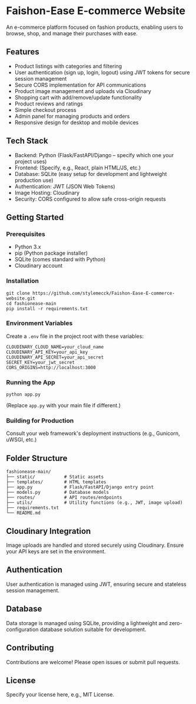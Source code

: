 


# Faishon-Ease E-commerce Website

An e-commerce platform focused on fashion products, enabling users to browse, shop, and manage their purchases with ease.

## Features

- Product listings with categories and filtering
- User authentication (sign up, login, logout) using JWT tokens for secure session management
- Secure CORS implementation for API communications
- Product image management and uploads via Cloudinary
- Shopping cart with add/remove/update functionality
- Product reviews and ratings
- Simple checkout process
- Admin panel for managing products and orders
- Responsive design for desktop and mobile devices

## Tech Stack

- Backend: Python (Flask/FastAPI/Django – specify which one your project uses)
- Frontend: (Specify, e.g., React, plain HTML/JS, etc.)
- Database: SQLite (easy setup for development and lightweight production use)
- Authentication: JWT (JSON Web Tokens)
- Image Hosting: Cloudinary
- Security: CORS configured to allow safe cross-origin requests

## Getting Started

### Prerequisites

- Python 3.x
- pip (Python package installer)
- SQLite (comes standard with Python)
- Cloudinary account

### Installation

```
git clone https://github.com/stylemecck/Faishon-Ease-E-commerce-website.git
cd fashionease-main
pip install -r requirements.txt
```

### Environment Variables

Create a `.env` file in the project root with these variables:

```
CLOUDINARY_CLOUD_NAME=your_cloud_name
CLOUDINARY_API_KEY=your_api_key
CLOUDINARY_API_SECRET=your_api_secret
SECRET_KEY=your_jwt_secret
CORS_ORIGINS=http://localhost:3000
```

### Running the App

```
python app.py
```
(Replace `app.py` with your main file if different.)

### Building for Production

Consult your web framework's deployment instructions (e.g., Gunicorn, uWSGI, etc.)

## Folder Structure

```
fashionease-main/
├── static/           # Static assets
├── templates/        # HTML templates
├── app.py            # Flask/FastAPI/Django entry point
├── models.py         # Database models
├── routes/           # API routes/endpoints
├── utils/            # Utility functions (e.g., JWT, image upload)
├── requirements.txt
└── README.md
```

## Cloudinary Integration

Image uploads are handled and stored securely using Cloudinary. Ensure your API keys are set in the environment.

## Authentication

User authentication is managed using JWT, ensuring secure and stateless session management.

## Database

Data storage is managed using SQLite, providing a lightweight and zero-configuration database solution suitable for development.

## Contributing

Contributions are welcome! Please open issues or submit pull requests.

## License

Specify your license here, e.g., MIT License.
```

